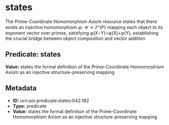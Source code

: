 # states

The Prime-Coordinate Homomorphism Axiom resource states that there exists an injective homomorphism φ: 𝒰 → ℤ^(P) mapping each object to its exponent vector over primes, satisfying φ(X∘Y)=φ(X)+φ(Y), establishing the crucial bridge between object composition and vector addition

## Predicate: states

**Value:** states the formal definition of the Prime-Coordinate Homomorphism Axiom as an injective structure-preserving mapping

## Metadata

- **ID:** urn:uor:predicate:states:042:162
- **Type:** predicate
- **Value:** states the formal definition of the Prime-Coordinate Homomorphism Axiom as an injective structure-preserving mapping
